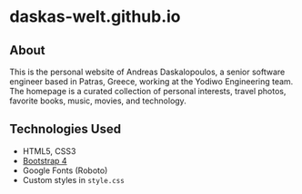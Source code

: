 # daskas-welt.github.io

## About

This is the personal website of Andreas Daskalopoulos, a senior software engineer based in Patras, Greece, working at the Yodiwo Engineering team. The homepage is a curated collection of personal interests, travel photos, favorite books, music, movies, and technology.

## Technologies Used

- HTML5, CSS3
- [Bootstrap 4](https://getbootstrap.com/)
- Google Fonts (Roboto)
- Custom styles in `style.css`
